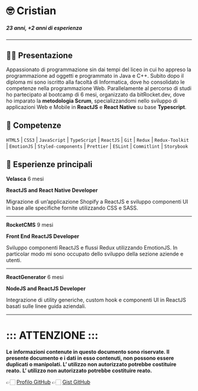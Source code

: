 # 🤓 Cristian

##### 23 anni, +2 anni di esperienza

---

## 👋🏻 Presentazione

Appassionato di programmazione sin dai tempi del liceo in cui ho appreso la programmazione ad oggetti e programmato in Java e C++. Subito dopo il diploma mi sono iscritto alla facoltà di Informatica, dove ho consolidato le competenze nella programmazione Web. Parallelamente al percorso di studi ho partecipato al bootcamp di 6 mesi, organizzato da bitRocket.dev, dove ho imparato la **metodologia Scrum**, specializzandomi nello sviluppo di applicazioni Web e Mobile in **ReactJS** e **React Native** su base **Typescript**.

## 🚀 Competenze

`HTML5` | `CSS3` | `JavaScript` | `TypeScript` | `ReactJS` | `Git` | `Redux` | `Redux-Toolkit` | `EmotionJS` | `Styled-components` | `Prettier` | `ESLint` | `Commitlint` | `Storybook`

## 👾 Esperienze principali

**Velasca** 6 mesi

**ReactJS and React Native Developer**

Migrazione di un’applicazione Shopify a ReactJS e sviluppo componenti UI in base alle specifiche fornite utilizzando CSS e SASS.

---

**RocketCMS** 9 mesi

**Front End ReactJS Developer**

Sviluppo componenti ReactJS e flussi Redux utilizzando EmotionJS. In particolar modo mi sono occupato dello sviluppo della sezione aziende e utenti.

---

**ReactGenerator** 6 mesi

**NodeJS and ReactJS Developer**

Integrazione di utility generiche, custom hook e componenti UI in ReactJS basati sulle linee guida aziendali.

---

# ::: ATTENZIONE :::

**Le informazioni contenute in questo documento sono riservate. Il presente documento e i dati in esso contenuti, non possono essere duplicati o manipolati. L’ utilizzo non autorizzato potrebbe costituire reato.**
**L’ utilizzo non autorizzato potrebbe costituire reato.**

👉🏻 [Profilo GitHub](https://github.com/cristianpalermo-bitrocketdev)
👉🏻 [Gist GitHub](https://gist.github.com/cristianpalermo-bitrocketdev)
